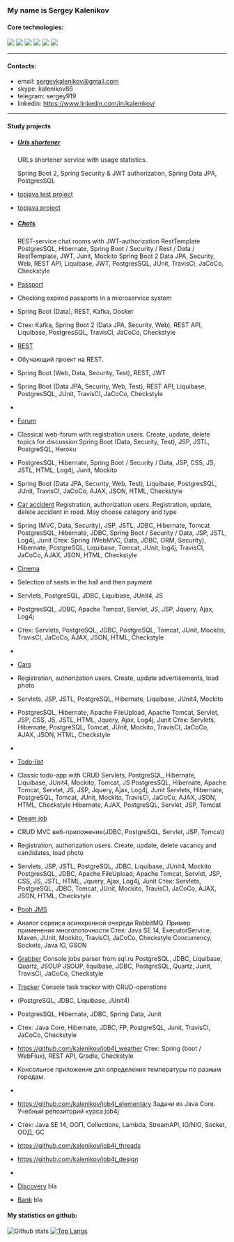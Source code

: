 ### My name is Sergey Kalenikov

#### Core technologies:

![](https://img.shields.io/badge/java-%3E%3D%208%20-orange) ![](https://img.shields.io/badge/Spring-%3E%3D%205.0-brightgreen) ![](https://img.shields.io/badge/maven-3-green) ![](https://img.shields.io/badge/postgres-8-blue) ![](https://img.shields.io/badge/Hibernate-%3E%3D%205.0-yellowgreen) ![](https://img.shields.io/badge/Travis-CI-brightgreen)

---

#### Contacts:

* email: sergeykalenikov@gmail.com
* skype: kalenikov86
* telegram: sergey919
* linkedin: https://www.linkedin.com/in/kalenikov/

---

#### Study projects

- ##### [Urls shortener](https://github.com/kalenikov/job4j_url_shortcut)

  URLs shortener service with usage statistics.

  Spring Boot 2, Spring Security & JWT authorization, Spring Data JPA, PostgresSQL


- [topjava test project](https://github.com/kalenikov/JavaRushIntership)

- [topjava project](https://github.com/kalenikov/topjava)


- ##### [Chats](https://github.com/kalenikov/job4j_chat)
  REST-service chat rooms with JWT-authorization RestTemplate PostgresSQL, Hibernate, Spring Boot / Security / Rest /
  Data / RestTemplate, JWT, Junit, Mockito Spring Boot 2 Data JPA, Security, Web, REST API, Liquibase, JWT, PostgresSQL,
  JUnit, TravisCI, JaCoCo, Checkstyle


- [Passport](https://github.com/kalenikov/job4j_passport)
- Checking expired passports in a microservice system
- Spring Boot (Data), REST, Kafka, Docker
- Стек: Kafka, Spring Boot 2 (Data JPA, Security, Web), REST API, Liquibase, PostgresSQL, TravisCI, JaCoCo, Checkstyle


- [REST](https://github.com/kalenikov/job4j_rest)
- Обучающий проект на REST.
- Spring Boot (Web, Data, Security, Test), REST, JWT
- Spring Boot (Data JPA, Security, Web, Test), REST API, Liquibase, PostgresSQL, JUnit, TravisCI, JaCoCo, Checkstyle

-
- [Forum](https://github.com/kalenikov/job4j_forum)
- Classical web-forum with registration users. Create, update, delete topics for discussion Spring Boot (Data, Security,
  Test), JSP, JSTL, PostgreSQL, Heroku
- PostgresSQL, Hibernate, Spring Boot / Security / Data, JSP, CSS, JS, JSTL, HTML, Log4j, Junit, Mockito
- Spring Boot (Data JPA, Security, Web, Test), Liquibase, PostgresSQL, JUnit, TravisCI, JaCoCo, AJAX, JSON, HTML,
  Checkstyle


- [Car accident](https://github.com/kalenikov/job4j_car_accident)
  Registration, authorization users. Registration, update, delete accident in road. May choose category and type
- Spring (MVC, Data, Security), JSP, JSTL, JDBC, Hibernate, Tomcat PostgresSQL, Hibernate, JDBC, Spring Boot / Security
  / Data, JSP, JSTL, Log4j, Junit Стек: Spring (WebMVC, Data, JDBC, ORM, Security), Hibernate, PostgreSQL, Liquibase,
  Tomcat, JUnit, log4j, TravisCI, JaCoCo, AJAX, JSON, HTML, Checkstyle


- [Cinema](https://github.com/kalenikov/job4j_cinema)
- Selection of seats in the hall and then payment
- Servlets, PostgreSQL, JDBC, Liquibase, JUnit4, JS
- PostgresSQL, JDBC, Apache Tomcat, Servlet, JS, JSP, Jquery, Ajax, Log4j
- Стек: Servlets, PostgreSQL, JDBC, PostgreSQL, Tomcat, JUnit, Mockito, TravisCI, JaCoCo, AJAX, JSON, HTML, Checkstyle

-
- [Cars](https://github.com/kalenikov/job4j_cars)
- Registration, authorization users. Create, update advertisements, load photo
- Servlets, JSP, JSTL, PostgreSQL, Hibernate, Liquibase, JUnit4, Mockito
- PostgresSQL, Hibernate, Apache FileUpload, Apache Tomcat, Servlet, JSP, CSS, JS, JSTL, HTML, Jquery, Ajax, Log4j,
  Junit Стек: Servlets, Hibernate, PostgreSQL, Tomcat, JUnit, Mockito, TravisCI, JaCoCo, AJAX, JSON, HTML, Checkstyle

-
- [Todo-list](https://github.com/kalenikov/job4j_todo)
- Classic todo-app with CRUD Servlets, PostgreSQL, Hibernate, Liquibase, JUnit4, Mockito, Tomcat, JS PostgresSQL,
  Hibernate, Apache Tomcat, Servlet, JS, JSP, Jquery, Ajax, Log4j, Junit Servlets, Hibernate, PostgreSQL, Tomcat, JUnit,
  Mockito, TravisCI, JaCoCo, AJAX, JSON, HTML, Checkstyle Hibernate, AJAX, PostgreSQL, Servlet, JSP, Tomcat

- [Dream job](https://github.com/kalenikov/job4j_dreamjob)
- CRUD MVC веб-приложение(JDBC, PostgreSQL, Servlet, JSP, Tomcat)
- Registration, authorization users. Create, update, delete vacancy and candidates, load photo
- Servlets, JSP, JSTL, PostgreSQL, JDBC, Liquibase, JUnit4, Mockito PostgresSQL, JDBC, Apache FileUpload, Apache Tomcat,
  Servlet, JSP, CSS, JS, JSTL, HTML, Jquery, Ajax, Log4j, Junit Стек: Servlets, PostgreSQL, JDBC, Tomcat, JUnit,
  Mockito, TravisCI, JaCoCo, AJAX, JSON, HTML, Checkstyle


- [Pooh JMS](https://github.com/kalenikov/job4j_pooh)
- Аналог сервиса асинхронной очереди RabbitMQ. Пример применения многопоточности Стек: Java SE 14, ExecutorService,
  Maven, JUnit, Mockito, TravisCI, JaCoCo, Checkstyle Concurrency, Sockets, Java IO, GSON

- [Grabber](https://github.com/kalenikov/job4j_grabber)
  Console jobs parser from sql.ru PostgreSQL, JDBC, Liquibase, Quartz, JSOUP JSOUP, liquibase, JDBC, PostgreSQL, Quartz,
  Junit, TravisCI, JaCoCo, Checkstyle

- [Tracker](https://github.com/kalenikov/job4j_tracker)
  Console task tracker with CRUD-operations
- (PostgreSQL, JDBC, Liquibase, JUnit4)
- PostgresSQL, Hibernate, JDBC, Spring Data, Junit
- Стек: Java Core, Hibernate, JDBC, FP, PostgreSQL, Junit, TravisCI, JaCoCo, Checkstyle


- https://github.com/kalenikov/job4j_weather
  Стек: Spring (boot / WebFlux), REST API, Gradle, Checkstyle
- Консольное приложение для определения температуры по разным городам.
-
- https://github.com/kalenikov/job4j_elementary
  Задачи из Java Core. Учебный репозиторий курса job4j
- Стек: Java SE 14, ООП, Collections, Lambda, StreamAPI, IO/NIO, Socket, ООД, GC

- https://github.com/kalenikov/job4j_threads
- https://github.com/kalenikov/job4j_design
-


- [Discovery](https://github.com/kalenikov/job4j_discovery) bla


- [Bank](https://github.com/kalenikov/job4j_bank) bla

#### My statistics on github:

![Github stats](https://github-readme-stats.vercel.app/api?username=kalenikov&hide=stars,prs,issues,contribs)
[![Top Langs](https://github-readme-stats.vercel.app/api/top-langs/?username=kalenikov&layout=compact)](https://github.com/kalenikov/github-readme-stats)
